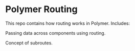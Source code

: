 # Polymer Routing

This repo contains how routing works in Polymer. Includes:
<app-route>
<app-location>
<iron-pages>
<iron-selector>

Passing data across components using routing.

Concept of subroutes.
